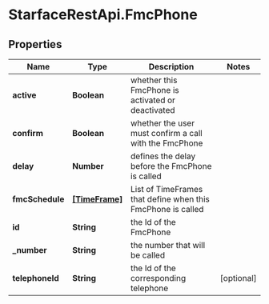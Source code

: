# StarfaceRestApi.FmcPhone

## Properties
Name | Type | Description | Notes
------------ | ------------- | ------------- | -------------
**active** | **Boolean** | whether this FmcPhone is activated or deactivated | 
**confirm** | **Boolean** | whether the user must confirm a call with the FmcPhone | 
**delay** | **Number** | defines the delay before the FmcPhone is called | 
**fmcSchedule** | [**[TimeFrame]**](TimeFrame.md) | List of TimeFrames that define when this FmcPhone is called | 
**id** | **String** | the Id of the FmcPhone | 
**_number** | **String** | the number that will be called | 
**telephoneId** | **String** | the Id of the corresponding telephone | [optional] 


